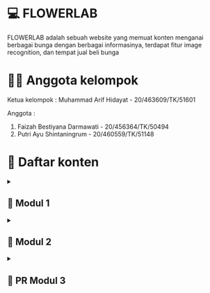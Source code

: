 # 💻 FLOWERLAB
FLOWERLAB adalah sebuah website yang memuat konten menganai berbagai bunga dengan berbagai informasinya, terdapat fitur image recognition, dan tempat jual beli bunga

# 👨‍💻 Anggota kelompok
Ketua kelompok : 
Muhammad Arif Hidayat - 20/463609/TK/51601 <br>

Anggota :
1. Faizah Bestiyana Darmawati - 20/456364/TK/50494
2. Putri Ayu Shintaningrum - 20/460559/TK/51148

# 📃 Daftar konten
<details markdown="1">
<summary><h2>🔽 Modul 1</h2></summary>

## Latar Belakang
Anggrek merupakan salah satu tanaman hias yang banyak diminati dan dicari oleh penikmat tanam-tanaman khususunya anggrek. Oleh karena itu, saat ini bisnis penjualan anggrek adalah bisnis yang menjanjikan dan memiliki pasar yang jelas. Namun, anggrek memiliki berbagai jenis yang tiap jenisnya memiliki nilai yang berbeda. 

## Rumusan Permasalahan
Masih banyak peminat anggrek yang belum mengetahui jenis-jenis anggrek.  
Tempat jual beli khusus anggrek masih terbatas. 

## Ide solusi
Membuat web app yang terintegrasi AI. 

## Rencana Fitur-Fitur
![Gambar rancangan fitur-fitur aplikasi](asset/rancangan-fitur.png)

## Analisis Kompetitor
![kompetitor-1](asset/kompetitor-1.png)
![kompetitor-2](asset/kompetitor-2.png)
![kompetitor-3](asset/kompetitor-3.png)

</details>


<details markdown="1">
<summary><h2>🔽 Modul 2</h2></summary>

## Tujuan dari produk
Tujuannya adalah untuk para peminat bunga anggrek yang masih kebingungan dalam membedakan tiap jenis bunga anggrek, mereka dapat memanfaatkan fitur image recognition untuk mengetahui jenis anggrek yang mereka inginkan. Selain itu ada platform untuk mempertemukan antara penjual dan pembeli bunga anggrek (transaksi dilakukan di luar web).

## Pengguna Potensial dan Kebutuhan Para Pengguna
- Peminat Bunga Anggrek : informasi terkait setiap jenis bunga anggrek
- Penjual Bunga Anggrek : platform penjualan bunga anggrek
- Pembeli Bunga Anggrek : platform pembelian bunga anggrek

## Use case
![use-case](asset/usecase.png)

## Functional Requirements
![func-req](asset/functional-req.png)

## ERD
![erd](asset/erd.png)

## Lo-Fi Design

### Page Landing Page
![ladingpage](asset/pages/Landing_Page.png)

### Page Flowerlab Marketplace
![marketplace](asset/pages/Jual_beli.png)

### Page Sign Up/Register
![SignUp](asset/pages/Sign_up_penjual.png)

### Page Login
![login](asset/pages/Login_penjual.png)

### Page Profile Penjual
![profilepenjual](asset/pages/Profil_Penjual.png)

### Page Menambah Produk Bunga
![InputBunga](asset/pages/Input_bunga.png)

### Page Deskripsi Bunga
![DeskripsiBunga](asset/pages/Deskripsi_bunga.png)

### Page 404 not found
![404](asset/pages/404.png)

## Gantt Chart
![ganttchart](asset/ganchart.png)

</details>


<details markdown="1">
<summary><h2>🔽 PR Modul 3</h2></summary>

## Rangkuman
![image](https://user-images.githubusercontent.com/71450198/224602242-3cd5d3bf-d17c-4996-bfbf-f4753523c742.png)

## Issue yang Dikerjakan
### Mencari Desain Web
![image](https://user-images.githubusercontent.com/71450198/224627520-6b577205-25fc-4482-a83d-30a831f0998e.png)

### Mencari Color Palette
![image](https://user-images.githubusercontent.com/71450198/224627631-64f7cd5a-d1d2-4405-88e7-6d79f56c6d19.png)

### Membuat Hi-Fi Wireframe
![image](https://user-images.githubusercontent.com/71450198/224627765-c5754ea3-67e3-44a1-9b35-db6fc1ff9347.png)

### Mengumpulkan Dataset AI
![image](https://user-images.githubusercontent.com/71450198/224627983-55da846f-a7d1-4e33-ad07-0e9229b0093c.png)

### Mengupdate Github Pages
![image](https://user-images.githubusercontent.com/71450198/224628150-9b2cc037-5000-4c2e-ba7f-0501b7f49a89.png)

[[Issue yang dikerjakan selengkapnya]](https://docs.google.com/document/d/147SH6SlzbMyHlm8dcoOZ1TwMgDPipiZ8/edit?usp=sharing&ouid=101317987323399690576&rtpof=true&sd=true)

## Peran Anggota
![image](https://user-images.githubusercontent.com/71450198/224601676-fa3a4407-1d1b-4566-8150-0f3edf5a18db.png)

</details>
